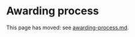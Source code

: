 # Awarding process

This page has moved: see [awarding-process.md](../awarding-process.md "mention").
